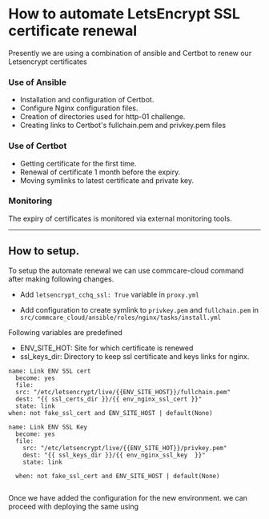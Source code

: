 # How to automate LetsEncrypt SSL certificate renewal
Presently we are using a combination of ansible and Certbot to renew our Letsencrypt certificates

### Use of Ansible
* Installation and configuration of Certbot.
* Configure Nginx configuration files.
* Creation of directories used for http-01 challenge.
* Creating links to Certbot's fullchain.pem and privkey.pem files

### Use of Certbot
* Getting certificate for the first time.
* Renewal of certificate 1 month before the expiry.
* Moving symlinks to latest certificate and private key.

### Monitoring
The expiry of certificates is monitored via external monitoring tools.

---

## How to setup.
To setup the automate renewal we can use commcare-cloud command after making following changes.
* Add `letsencrypt_cchq_ssl: True` variable in `proxy.yml`

* Add configuration to create symlink to `privkey.pem` and `fullchain.pem` in `src/commcare_cloud/ansible/roles/nginx/tasks/install.yml`

Following variables are predefined
* ENV_SITE_HOT: Site for which certificate is renewed
* ssl_keys_dir: Directory to keep ssl certificate and keys links for nginx.



```
name: Link ENV SSL cert
  become: yes
  file:
  src: "/etc/letsencrypt/live/{{ENV_SITE_HOST}}/fullchain.pem"
  dest: "{{ ssl_certs_dir }}/{{ env_nginx_ssl_cert }}"
  state: link
when: not fake_ssl_cert and ENV_SITE_HOST | default(None)

name: Link ENV SSL Key
  become: yes
  file:
    src: "/etc/letsencrypt/live/{{ENV_SITE_HOT}}/privkey.pem"
    dest: "{{ ssl_keys_dir }}/{{ env_nginx_ssl_key  }}"
    state: link

  when: not fake_ssl_cert and ENV_SITE_HOST | default(None)


```

Once we have added the configuration for the new environment. we can proceed with deploying the same using

```commcare-cloud <env> ansible-playbook deploy_proxy.yml
```
